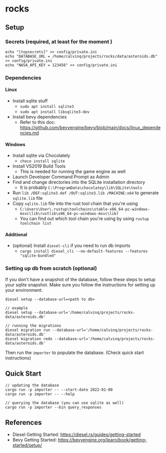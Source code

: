 # rocks

## Setup

### Secrets (required, at least for the moment )
```
echo "[topsecrets]" >> config/private.ini
echo "DATABASE_URL = /home/calvinq/projects/rocks/data/asteroids.db" >> config/private.ini
echo "NASA_API_KEY = 123456" >> config/private.ini
```

### Dependencies
#### Linux
- Install sqlite stuff
  - `sudo apt install sqlite3`
  - `sudo apt install libsqlite3-dev`
- Install bevy dependencies
  - Refer to this doc: https://github.com/bevyengine/bevy/blob/main/docs/linux_dependencies.md

#### Windows
- Install sqlite via Chocolately
  - `choco install sqlite`
- Install VS2019 Build Tools
  - This is needed for running the game engine as well
- Launch Developer Command Prompt as Admin
- Find and change directories into the SQLite installation directory
  - It is probably `C:\ProgramData\chocolatey\lib\SQLite\tools`
- Run `lib /DEF:sqlite3.def /OUT:sqlite3.lib /MACHINE:x64` to generate `sqlite.lib` file
- Copy `sqlite.lib` file into the rust tool chain that you're using
  - ```C:\Users\User\.rustup\toolchains\stable-x86_64-pc-windows-msvc\lib\rustlib\x86_64-pc-windows-msvc\lib)```
  - You can find out which tool chain you're using by using `rustup toolchain list`

#### Additional
- (optional) Install `diesel-cli` if you need to run db imports
  - `cargo install diesel_cli --no-default-features --features "sqlite-bundled"`

### Setting up db from scratch (optional)

If you don't have a snapshot of the database, follow these steps to setup your sqlite snapshot.
Make sure you follow the instructions for setting up your environment.

```
diesel setup --database-url=<path to db>

// example
diesel setup --database-url='/home/calvinq/projects/rocks-data/asteroids.db'

// running the migrations
diesel migration run --database-url='/home/calvinq/projects/rocks-data/asteroids.db'
diesel migration redo --database-url='/home/calvinq/projects/rocks-data/asteroids.db'
```

Then run the `importer` to populate the database. (Check quick start instructions)

## Quick Start
```
// updating the database
cargo run -p importer -- --start-date 2022-01-08
cargo run -p importer -- --help

// querying the database (you can use sqlite as well)
cargo run -p importer --bin query_responses

```

## References
- Diesel Getting Started: https://diesel.rs/guides/getting-started
- Bevy Getting Started: https://bevyengine.org/learn/book/getting-started/setup/
